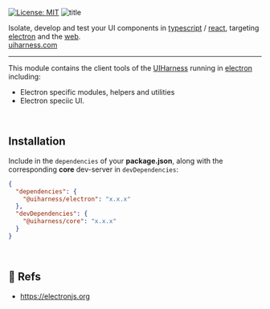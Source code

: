 [![License: MIT](https://img.shields.io/badge/License-MIT-green.svg)](https://opensource.org/licenses/MIT)
![title](https://user-images.githubusercontent.com/185555/51809597-fa710e80-2306-11e9-806d-72c58a0ff0db.png)

Isolate, develop and test your UI components in [typescript](https://www.typescriptlang.org/) / [react](https://reactjs.org/), targeting [electron](https://electronjs.org/) and the [web](https://developer.mozilla.org).  
[uiharness.com](https://uiharness.com)

---


This module contains the client tools of the [UIHarness](https://uiharness.com) running in [electron](https://electronjs.org/) including:

- Electron specific modules, helpers and utilities
- Electron speciic UI.

<p>&nbsp;</p>


## Installation

Include in the `dependencies` of your **package.json**, along with the corresponding **core** dev-server in `devDependencies`:

```json
{
  "dependencies": {
    "@uiharness/electron": "x.x.x"
  },
  "devDependencies": {
    "@uiharness/core": "x.x.x"
  }
}
```

<p>&nbsp;</p>

## 🔗 Refs
- https://electronjs.org

<p>&nbsp;</p>

